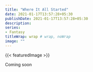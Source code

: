 ```yaml
---
title: "Where It All Started"
date: 2021-01-17T13:57:28+05:30
publishDate: 2021-01-17T13:57:28+05:30
description:
series:
- Fantasy
titleWrap: wrap # wrap, noWrap
image: ""
---
```

{{< featuredImage >}}

Coming soon